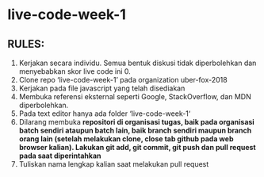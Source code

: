 # live-code-week-1


RULES:
------
1. Kerjakan secara individu. Semua bentuk diskusi tidak diperbolehkan dan menyebabkan skor live code ini 0.
2. Clone repo ‘live-code-week-1’ pada organization uber-fox-2018
3. Kerjakan pada file javascript yang telah disediakan
4. Membuka referensi eksternal seperti Google, StackOverflow, dan MDN diperbolehkan.
5. Pada text editor hanya ada folder ‘live-code-week-1‘
6. Dilarang membuka **repositori di organisasi tugas, baik pada organisasi batch sendiri ataupun batch lain, baik branch sendiri maupun branch orang lain (setelah melakukan clone, close tab github pada web browser kalian). Lakukan git add, git commit, git push dan pull request pada saat diperintahkan**
7. Tuliskan nama lengkap kalian saat melakukan pull request
